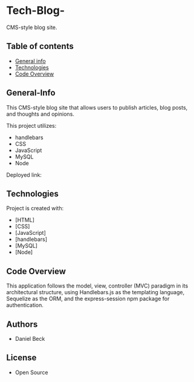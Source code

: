 # Tech-Blog-
CMS-style blog site. 


## Table of contents

- [General info](#General-Info)
- [Technologies](#Technologies)
- [Code Overview](#Code-Overview)


## General-Info

This CMS-style blog site that allows users to publish articles, blog posts, and thoughts and opinions. 

This project utilizes:
- handlebars
- CSS
- JavaScript
- MySQL
- Node


Deployed link: 

## Technologies

Project is created with:

- [HTML]
- [CSS]
- [JavaScript]
- [handlebars]
- [MySQL]
- [Node]


## Code Overview

This application follows the model, view, controller (MVC) paradigm in its architectural structure, using Handlebars.js as the templating language, Sequelize as the ORM, and the express-session npm package for authentication.

## Authors

- Daniel Beck

## License


- Open Source
